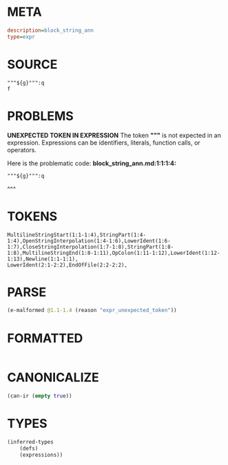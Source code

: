 # META
~~~ini
description=block_string_ann
type=expr
~~~
# SOURCE
~~~roc
"""${g}""":q
f
~~~
# PROBLEMS
**UNEXPECTED TOKEN IN EXPRESSION**
The token **"""** is not expected in an expression.
Expressions can be identifiers, literals, function calls, or operators.

Here is the problematic code:
**block_string_ann.md:1:1:1:4:**
```roc
"""${g}""":q
```
^^^


# TOKENS
~~~zig
MultilineStringStart(1:1-1:4),StringPart(1:4-1:4),OpenStringInterpolation(1:4-1:6),LowerIdent(1:6-1:7),CloseStringInterpolation(1:7-1:8),StringPart(1:8-1:8),MultilineStringEnd(1:8-1:11),OpColon(1:11-1:12),LowerIdent(1:12-1:13),Newline(1:1-1:1),
LowerIdent(2:1-2:2),EndOfFile(2:2-2:2),
~~~
# PARSE
~~~clojure
(e-malformed @1.1-1.4 (reason "expr_unexpected_token"))
~~~
# FORMATTED
~~~roc

~~~
# CANONICALIZE
~~~clojure
(can-ir (empty true))
~~~
# TYPES
~~~clojure
(inferred-types
	(defs)
	(expressions))
~~~
